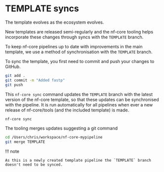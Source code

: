 # TEMPLATE syncs

The template evolves as the ecosystem evolves.

New templates are released semi-regularly and the nf-core tooling helps incorporate these changes through syncs with the `TEMPLATE` branch.

To keep nf-core pipelines up to date with improvements in the main template, we use a method of synchronisation with the `TEMPLATE` branch.

To sync the template, you first need to commit and push your changes to GitHub.

```bash
git add .
git commit -m "Added fastp"
git push
```

This `nf-core sync` command updates the `TEMPLATE` branch with the latest version of the nf-core template, so that these updates can be synchronised with the pipeline. It is run automatically for all pipelines when ever a new release of nf-core/tools (and the included template) is made.

```bash
nf-core sync
```

The tooling merges updates suggesting a git command

```bash
cd /Users/chris/workspace/nf-core-mypipeline
git merge TEMPLATE
```

!!! note

    As this is a newly created template pipeline the `TEMPLATE` branch doesn't need to be synced.
